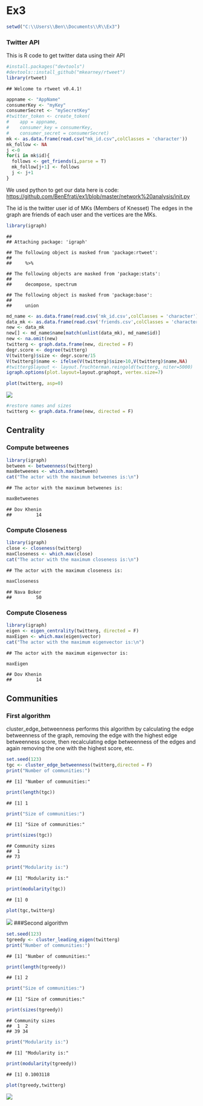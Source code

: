 Ex3
================

``` r
setwd("C:\\Users\\Ben\\Documents\\R\\Ex3")
```

### Twitter API

This is R code to get twitter data using their API

``` r
#install.packages("devtools")
#devtools::install_github("mkearney/rtweet")
library(rtweet)
```

    ## Welcome to rtweet v0.4.1!

``` r
appname <- "AppName"
consumerKey <- "myKey"
consumerSecret <- "mySecretKey"
#twitter_token <- create_token(
#    app = appname,
#    consumer_key = consumerKey,
#    consumer_secret = consumerSecret)
mk <- as.data.frame(read.csv("mk_id.csv",colClasses = 'character'))
mk_follow <- NA
j <-0 
for(i in mk$id){
  follows <- get_friends(i,parse = T)
  mk_follow[j+1] <- follows
  j <- j+1
}
```

We used python to get our data here is code: <https://github.com/BenEfrati/ex1/blob/master/network%20analysis/init.py>

The id is the twitter user id of MKs (Members of Knesset) The edges in the graph are friends of each user and the vertices are the MKs.

``` r
library(igraph)
```

    ## 
    ## Attaching package: 'igraph'

    ## The following object is masked from 'package:rtweet':
    ## 
    ##     %>%

    ## The following objects are masked from 'package:stats':
    ## 
    ##     decompose, spectrum

    ## The following object is masked from 'package:base':
    ## 
    ##     union

``` r
md_name <- as.data.frame(read.csv('mk_id.csv',colClasses = 'character'))
data_mk <- as.data.frame(read.csv('friends.csv',colClasses = 'character'))
new <- data_mk
new[] <- md_name$name[match(unlist(data_mk), md_name$id)]
new <- na.omit(new)
twitterg <- graph.data.frame(new, directed = F)
degr.score <- degree(twitterg)
V(twitterg)$size <- degr.score/15
V(twitterg)$name <- ifelse(V(twitterg)$size>10,V(twitterg)$name,NA)
#twitterg$layout <- layout.fruchterman.reingold(twitterg, niter=5000)
igraph.options(plot.layout=layout.graphopt, vertex.size=7)

plot(twitterg, asp=0)
```

![](twitter_files/figure-markdown_github/unnamed-chunk-3-1.png)

``` r
#restore names and sizes
twitterg <- graph.data.frame(new, directed = F)
```

Centrality
----------

### Compute betweenes

``` r
library(igraph)
between <- betweenness(twitterg)
maxBetweenes <- which.max(between)
cat("The actor with the maximum betweenes is:\n")
```

    ## The actor with the maximum betweenes is:

``` r
maxBetweenes
```

    ## Dov Khenin 
    ##         14

### Compute Closeness

``` r
library(igraph)
close <- closeness(twitterg)
maxCloseness <- which.max(close)
cat("The actor with the maximum closeness is:\n")
```

    ## The actor with the maximum closeness is:

``` r
maxCloseness
```

    ## Nava Boker 
    ##         50

### Compute Closeness

``` r
library(igraph)
eigen <- eigen_centrality(twitterg, directed = F)
maxEigen <- which.max(eigen$vector)
cat("The actor with the maximum eigenvector is:\n")
```

    ## The actor with the maximum eigenvector is:

``` r
maxEigen
```

    ## Dov Khenin 
    ##         14

Communities
-----------

### First algorithm

cluster\_edge\_betweenness performs this algorithm by calculating the edge betweenness of the graph, removing the edge with the highest edge betweenness score, then recalculating edge betweenness of the edges and again removing the one with the highest score, etc.

``` r
set.seed(123)
tgc <- cluster_edge_betweenness(twitterg,directed = F)
print("Number of communities:")
```

    ## [1] "Number of communities:"

``` r
print(length(tgc))
```

    ## [1] 1

``` r
print("Size of communities:")
```

    ## [1] "Size of communities:"

``` r
print(sizes(tgc))
```

    ## Community sizes
    ##  1 
    ## 73

``` r
print("Modularity is:")
```

    ## [1] "Modularity is:"

``` r
print(modularity(tgc))
```

    ## [1] 0

``` r
plot(tgc,twitterg)
```

![](twitter_files/figure-markdown_github/unnamed-chunk-7-1.png) \#\#\#Second algorithm

``` r
set.seed(123)
tgreedy <- cluster_leading_eigen(twitterg)
print("Number of communities:")
```

    ## [1] "Number of communities:"

``` r
print(length(tgreedy))
```

    ## [1] 2

``` r
print("Size of communities:")
```

    ## [1] "Size of communities:"

``` r
print(sizes(tgreedy))
```

    ## Community sizes
    ##  1  2 
    ## 39 34

``` r
print("Modularity is:")
```

    ## [1] "Modularity is:"

``` r
print(modularity(tgreedy))
```

    ## [1] 0.1003118

``` r
plot(tgreedy,twitterg)
```

![](twitter_files/figure-markdown_github/unnamed-chunk-8-1.png)
